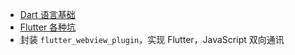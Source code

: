 - [Dart 语言基础](https://github.com/shadowwingz/FlutterLife/blob/master/article/Dart%E8%AF%AD%E8%A8%80%E5%9F%BA%E7%A1%80.md)
- [Flutter 各种坑](https://github.com/shadowwingz/FlutterLife/blob/master/article/flutter-stackoverflow/flutter-stackoverflow.md)
- 封装 `flutter_webview_plugin`，实现 Flutter，JavaScript 双向通讯

